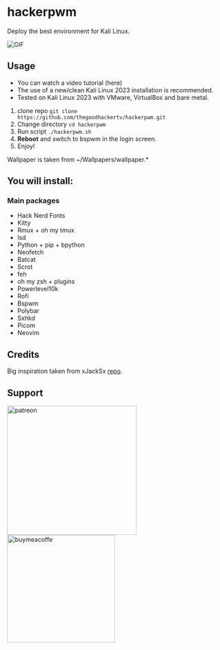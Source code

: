 # hackerpwm
Deploy the best environment for Kali Linux.

![GIF](https://raw.githubusercontent.com/thegoodhackertv/hackerpwm/main/env.gif)

## Usage
- You can watch a video tutorial (here)
- The use of a new/clean Kali Linux 2023 installation is recommended.
- Tested on Kali Linux 2023 with VMware, VirtualBox and bare metal.

1. clone repo `git clone https://github.com/thegoodhackertv/hackerpwm.git`
2. Change directory `cd hackerpwm`
3. Run script `./hackerpwm.sh`
4. **Reboot** and switch to bspwm in the login screen.
5. Enjoy!

Wallpaper is taken from ~/Wallpapers/wallpaper.*

## You will install:
### Main packages
- Hack Nerd Fonts
- Kitty
- Rmux + oh my tmux
- lsd
- Python + pip + bpython
- Neofetch
- Batcat
- Scrot
- feh
- oh my zsh + plugins
- Powerlevel10k
- Rofi
- Bspwm
- Polybar
- Sxhkd
- Picom
- Neovim

## Credits
Big inspiration taken from xJackSx [repo](https://github.com/xJackSx/BSPWMparrot).

## Support
[<img width=300 alt="patreon" src="https://pbs.twimg.com/media/DC4gjLRUMAAyQ92?format=jpg">](https://www.patreon.com/thegoodhacker)
[<img width=250 alt="buymeacoffe" src="https://cdn.buymeacoffee.com/buttons/v2/default-orange.png">](https://www.buymeacoffee.com/thegoodhacker)
